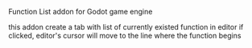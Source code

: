 Function List addon for Godot game engine

this addon create a tab with list of currently existed function in editor
if clicked, editor's cursor will move to the line where the function begins